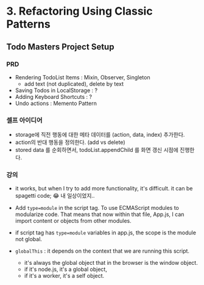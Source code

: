 # 3. Refactoring Using Classic Patterns

## Todo Masters Project Setup
### PRD
- Rendering TodoList Items : Mixin, Observer, Singleton
  - add text (not duplicated), delete by text
- Saving Todos in LocalStorage : ?
- Adding Keyboard Shortcuts : ?
- Undo actions : Memento Pattern

### 셀프 아이디어
- storage에 직전 행동에 대한 메타 데이터를 (action, data, index) 추가한다.
- action의 반대 행동을 정의한다. (add vs delete)
- stored data 를 순회하면서, todoList.appendChild 를 화면 갱신 시점에 진행한다.

### 강의
- it works, but when I try to add more functionality, it's difficult. it can be spagetti code; 😂 내 일상이었지..
- Add `type=module` in the script tag. To use ECMAScript modules to modularize code. That means that now within that file, App.js, I can import content or objects from other modules.
- if script tag has `type=module` variables in app.js, the scope is the module not global.

- `globalThis` : it depends on the context that we are running this script. 
    - it's always the global object that in the browser is the window object.
    - if it's node.js, it's a global object,
    - if it's a worker, it's a self object.

